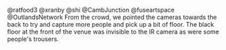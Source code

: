 @ratfood3 @xranby @shi @CambJunction @fuseartspace @OutlandsNetwork From the crowd, we pointed the cameras towards the back to try and capture more people and pick up a bit of floor. The black floor at the front  of the venue was invisible to the IR camera as were some people's trousers.